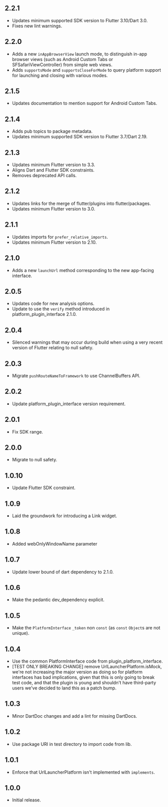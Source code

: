 ## 2.2.1

* Updates minimum supported SDK version to Flutter 3.10/Dart 3.0.
* Fixes new lint warnings.

## 2.2.0

* Adds a new `inAppBrowserView` launch mode, to distinguish in-app browser
  views (such as Android Custom Tabs or SFSafariViewController) from simple
  web views.
* Adds `supportsMode` and `supportsCloseForMode` to query platform support for
  launching and closing with various modes.

## 2.1.5

* Updates documentation to mention support for Android Custom Tabs.

## 2.1.4

* Adds pub topics to package metadata.
* Updates minimum supported SDK version to Flutter 3.7/Dart 2.19.

## 2.1.3

* Updates minimum Flutter version to 3.3.
* Aligns Dart and Flutter SDK constraints.
* Removes deprecated API calls.

## 2.1.2

* Updates links for the merge of flutter/plugins into flutter/packages.
* Updates minimum Flutter version to 3.0.

## 2.1.1

* Updates imports for `prefer_relative_imports`.
* Updates minimum Flutter version to 2.10.

## 2.1.0

* Adds a new `launchUrl` method corresponding to the new app-facing interface.

## 2.0.5

* Updates code for new analysis options.
* Update to use the `verify` method introduced in platform_plugin_interface 2.1.0.

## 2.0.4

* Silenced warnings that may occur during build when using a very
  recent version of Flutter relating to null safety.

## 2.0.3

* Migrate `pushRouteNameToFramework` to use ChannelBuffers API.

## 2.0.2

* Update platform_plugin_interface version requirement.

## 2.0.1

* Fix SDK range.

## 2.0.0

* Migrate to null safety.

## 1.0.10

* Update Flutter SDK constraint.

## 1.0.9

* Laid the groundwork for introducing a Link widget.

## 1.0.8

* Added webOnlyWindowName parameter

## 1.0.7

* Update lower bound of dart dependency to 2.1.0.

## 1.0.6

* Make the pedantic dev_dependency explicit.

## 1.0.5

* Make the `PlatformInterface` `_token` non `const` (as `const` `Object`s are not unique).

## 1.0.4

* Use the common PlatformInterface code from plugin_platform_interface.
* [TEST ONLY BREAKING CHANGE] remove UrlLauncherPlatform.isMock, we're not increasing the major version
  as doing so for platform interfaces has bad implications, given that this is only going to break
  test code, and that the plugin is young and shouldn't have third-party users we've decided to land
  this as a patch bump.

## 1.0.3

* Minor DartDoc changes and add a lint for missing DartDocs.

## 1.0.2

* Use package URI in test directory to import code from lib.

## 1.0.1

* Enforce that UrlLauncherPlatform isn't implemented with `implements`.

## 1.0.0

* Initial release.
